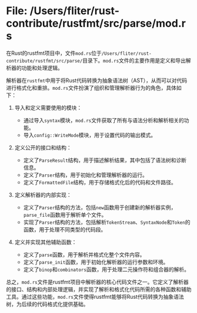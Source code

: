 # File: /Users/fliter/rust-contribute/rustfmt/src/parse/mod.rs

在Rust的rustfmt项目中，文件`mod.rs`位于`/Users/fliter/rust-contribute/rustfmt/src/parse/`目录下。`mod.rs`文件的主要作用是定义和导出解析器的功能和处理逻辑。

解析器在`rustfmt`中用于将Rust代码转换为抽象语法树（AST），从而可以对代码进行格式化和重排。`mod.rs`文件扮演了组织和管理解析器行为的角色，具体如下：

1. 导入和定义需要使用的模块：
   - 通过导入`syntax`模块，`mod.rs`文件获取了所有与语法分析和解析相关的功能。
   - 导入`config::WriteMode`模块，用于设置代码的输出模式。

2. 定义公开的接口和结构：
   - 定义了`ParseResult`结构，用于描述解析结果，其中包括了语法树和诊断信息。
   - 定义了`Parser`结构，用于初始化和管理解析器的运行。
   - 定义了`FormattedFile`结构，用于存储格式化后的代码和文件路径。

3. 定义解析器的内部实现：
   - 定义了`Parser`结构的方法，包括`new`函数用于创建新的解析器实例，`parse_file`函数用于解析单个文件。
   - 实现了`Parser`结构的方法，包括解析`TokenStream`、`SyntaxNode`和`Token`的函数，用于处理不同类型的代码段。

4. 定义并实现其他辅助函数：
   - 定义了`parse`函数，用于解析并格式化整个文件内容。
   - 定义了`parse_init`函数，用于初始化解析器的运行参数和环境。
   - 定义了`binop`和`combinators`函数，用于处理二元操作符和组合器的解析。

总之，`mod.rs`文件是rustfmt项目中解析器的核心代码文件之一。它定义了解析器的接口、结构和内部处理逻辑，并实现了解析和格式化代码所需的各种函数和辅助工具。通过这些功能，`mod.rs`文件使得rustfmt能够将Rust代码转换为抽象语法树，为后续的代码格式化提供基础。

